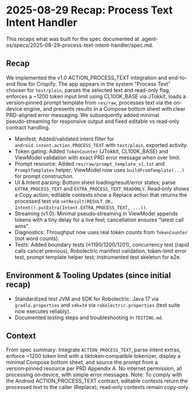 # 2025-08-29 Recap: Process Text Intent Handler

This recaps what was built for the spec documented at .agent-os/specs/2025-08-29-process-text-intent-handler/spec.md.

## Recap

We implemented the v1.0 ACTION_PROCESS_TEXT integration and end-to-end flow for Crispify. The app appears in the system "Process Text" chooser for `text/plain`, parses the selected text and read-only flag, enforces a ~1200 token input limit using CL100K_BASE via JTokkit, loads a version‑pinned prompt template from `res/raw`, processes text via the on-device engine, and presents results in a Compose bottom sheet with clear PRD-aligned error messaging. We subsequently added minimal pseudo‑streaming for responsive output and fixed editable vs read‑only contract handling.

- Manifest: Added/validated intent filter for `android.intent.action.PROCESS_TEXT` with `text/plain`, exported activity.
- Token gating: Added `TokenCounter` (JTokkit, CL100K_BASE) and ViewModel validation with exact PRD error message when over limit.
- Prompt resource: Added `res/raw/prompt_template_v1.txt` and `PromptTemplates` helper; ViewModel now uses `buildFromTemplate(...)` for prompt construction.
- UI & Intent parsing: Bottom sheet loading/result/error states; parse `EXTRA_PROCESS_TEXT` and `EXTRA_PROCESS_TEXT_READONLY`. Read‑only shows a Copy action; editable contexts show a Replace action that returns the processed text via `setResult(RESULT_OK, Intent().putExtra(Intent.EXTRA_PROCESS_TEXT, ...))`.
- Streaming (v1.0): Minimal pseudo‑streaming in ViewModel appends tokens with a tiny delay for a live feel; cancellation ensures “latest call wins”.
- Diagnostics: Throughput now uses real token counts from `TokenCounter` (not word counts).
- Tests: Added boundary tests (≈1190/1200/1201), concurrency test (rapid calls cancel previous), Robolectric manifest validation, token-limit error test, prompt template helper test; instrumented test skeleton for e2e.

## Environment & Tooling Updates (since initial recap)

- Standardized test JVM and SDK for Robolectric: Java 17 via `gradle.properties` and `sdk=34` via `robolectric.properties` (test suite now executes reliably).
- Documented testing steps and troubleshooting in `TESTING.md`.

## Context

From spec summary: Integrate `ACTION_PROCESS_TEXT`, parse intent extras, enforce ~1200 token limit with a tiktoken‑compatible tokenizer, display a minimal Compose bottom sheet, and source the prompt from a version‑pinned resource per PRD Appendix A. No internet permission, all processing on‑device, with simple error messages. Note: To comply with the Android ACTION_PROCESS_TEXT contract, editable contexts return the processed text to the caller (Replace); read‑only contexts remain copy‑only.
